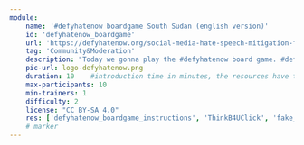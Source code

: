```yaml
---
module:
    name: '#defyhatenow boardgame South Sudan (english version)'
    id: 'defyhatenow_boardgame'
    url: 'https://defyhatenow.org/social-media-hate-speech-mitigation-field-guide/'
    tag: 'Community&Moderation'
    description: "Today we gonna play the #defyhatenow board game. #defyhatenow aims to raise awareness of and develop means for countering social media based hate speech, conflict rhetoric and directed online incitement to violence and to amplify ‘positive influencers’ occupying South Sudan’s social media landscape with voices of peacebuilding and counter-messaging rather than leaving that space open to agents of conflict."
    pic-url: logo-defyhatenow.png
    duration: 10    #introduction time in minutes, the resources have their own time blocks
    max-participants: 10
    min-trainers: 1
    difficulty: 2
    license: "CC BY-SA 4.0"
    res: ['defyhatenow_boardgame_instructions', 'ThinkB4UClick', 'fake_news', 'hate_speech', 'counter_hate_speech', 'ethical_journalism_guide', 'socialmedia_peace_activism', 'defyhatenow_boardgame']
    # marker
---  
```

